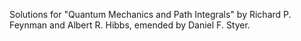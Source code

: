 Solutions for "Quantum Mechanics and Path Integrals" by Richard P. Feynman and Albert R. Hibbs, emended by Daniel F. Styer.

